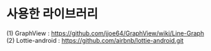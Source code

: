 # 사용한 라이브러리
(1) GraphView : https://github.com/jjoe64/GraphView/wiki/Line-Graph   
(2) Lottie-android : https://github.com/airbnb/lottie-android.git
